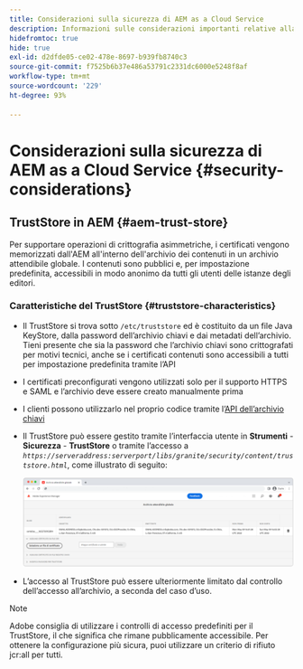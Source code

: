 ```yaml
---
title: Considerazioni sulla sicurezza di AEM as a Cloud Service
description: Informazioni sulle considerazioni importanti relative alla sicurezza durante l’utilizzo di AEM as a Cloud Service
hidefromtoc: true
hide: true
exl-id: d2dfde05-ce02-478e-8697-b939fb8740c3
source-git-commit: f7525b6b37e486a53791c2331dc6000e5248f8af
workflow-type: tm+mt
source-wordcount: '229'
ht-degree: 93%

---
```


# Considerazioni sulla sicurezza di AEM as a Cloud Service {#security-considerations}

## TrustStore in AEM {#aem-trust-store}

Per supportare operazioni di crittografia asimmetriche, i certificati vengono memorizzati dall&#39;AEM all&#39;interno dell&#39;archivio dei contenuti in un archivio attendibile globale. I contenuti sono pubblici e, per impostazione predefinita, accessibili in modo anonimo da tutti gli utenti delle istanze degli editori.

### Caratteristiche del TrustStore {#truststore-characteristics}

* Il TrustStore si trova sotto `/etc/truststore` ed è costituito da un file Java KeyStore, dalla password dell’archivio chiavi e dai metadati dell’archivio. Tieni presente che sia la password che l’archivio chiavi sono crittografati per motivi tecnici, anche se i certificati contenuti sono accessibili a tutti per impostazione predefinita tramite l’API
* I certificati preconfigurati vengono utilizzati solo per il supporto HTTPS e SAML e l’archivio deve essere creato manualmente prima
* I clienti possono utilizzarlo nel proprio codice tramite l’[API dell’archivio chiavi](https://developer.adobe.com/experience-manager/reference-materials/6-5/javadoc/com/adobe/granite/keystore/KeyStoreService.html#getTrustStore-org.apache.sling.api.resource.ResourceResolver-)
* Il TrustStore può essere gestito tramite l’interfaccia utente in **Strumenti** - **Sicurezza** - **TrustStore** o tramite l’accesso a *`https://serveraddress:serverport/libs/granite/security/content/truststore.html`*, come illustrato di seguito:

  ![Gestione del TrustStore](/help/security/assets/global-trust-store-modified.png)

* L’accesso al TrustStore può essere ulteriormente limitato dal controllo dell’accesso all’archivio, a seconda del caso d’uso.

>[!NOTE]
>
>Adobe consiglia di utilizzare i controlli di accesso predefiniti per il TrustStore, il che significa che rimane pubblicamente accessibile. Per ottenere la configurazione più sicura, puoi utilizzare un criterio di rifiuto jcr:all per tutti.

<!--
Commenting out section for now as requested by Lars

## Anonymous Permission Hardening Package {#anonymous-permission-hardening-package}

For more information on the Anonymous Hardening Package, please see the [Security Checklist](https://experienceleague.adobe.com/docs/experience-manager-65/administering/security/security-checklist.html#anonymous-permission-hardening-package).
-->
